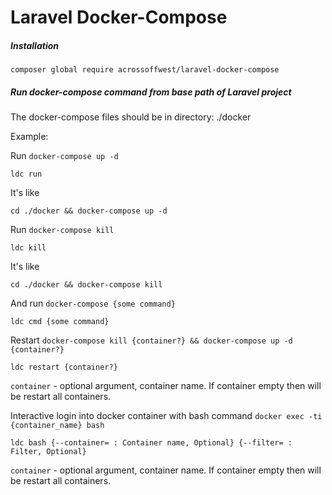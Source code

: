 # Laravel Docker-Compose
##### Installation

    composer global require acrossoffwest/laravel-docker-compose

##### Run docker-compose command from base path of Laravel project

The docker-compose files should be in directory: ./docker

Example:

Run `docker-compose up -d`

    ldc run
    
It's like

    cd ./docker && docker-compose up -d
    
Run `docker-compose kill`    
    
    ldc kill
    
It's like

    cd ./docker && docker-compose kill


And run `docker-compose {some command}`

    ldc cmd {some command}

Restart `docker-compose kill {container?} && docker-compose up -d  {container?}`

    ldc restart {container?}
    
`container` - optional argument, container name. If container empty then will be restart all containers.

Interactive login into docker container with bash command `docker exec -ti {container_name} bash`

    ldc bash {--container= : Container name, Optional} {--filter= : Filter, Optional}
    
`container` - optional argument, container name. If container empty then will be restart all containers.
